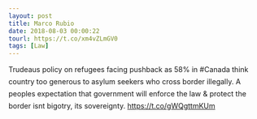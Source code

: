 ```yaml
---
layout: post
title: Marco Rubio
date: 2018-08-03 00:00:22
tourl: https://t.co/xm4vZLmGV0
tags: [Law]
---
```

Trudeaus pol­icy on refugees fac­ing push­back as 58% in #Canada think country too generous to asylum seekers who cross border illegally. A peoples expectation that government will enforce the law &amp; protect the border isnt bigotry, its sovereignty.  https://t.co/gWQgttmKUm